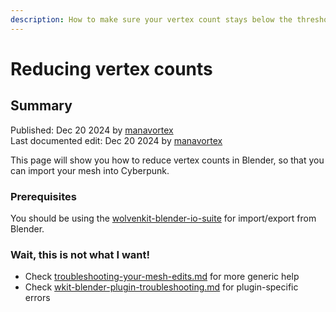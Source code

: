 ```yaml
---
description: How to make sure your vertex count stays below the threshold
---
```


# Reducing vertex counts

## Summary

Published: Dec 20 2024 by [manavortex](https://app.gitbook.com/u/NfZBoxGegfUqB33J9HXuCs6PVaC3 "mention")\
Last documented edit: Dec 20 2024 by [manavortex](https://app.gitbook.com/u/NfZBoxGegfUqB33J9HXuCs6PVaC3 "mention")

This page will show you how to reduce vertex counts in Blender, so that you can import your mesh into Cyberpunk.&#x20;

### Prerequisites

You should be using the [wolvenkit-blender-io-suite](../../modding-tools/wolvenkit-blender-io-suite/ "mention") for import/export from Blender.

### Wait, this is not what I want!

* Check [troubleshooting-your-mesh-edits.md](../troubleshooting-your-mesh-edits.md "mention") for more generic help
* Check [wkit-blender-plugin-troubleshooting.md](../../modding-tools/wolvenkit-blender-io-suite/wkit-blender-plugin-troubleshooting.md "mention") for plugin-specific errors

